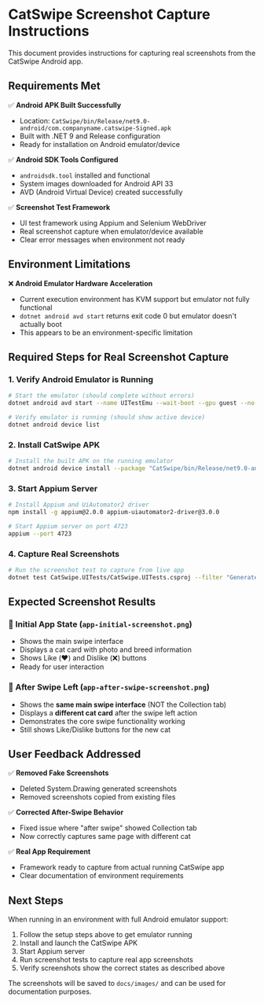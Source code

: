 # CatSwipe Screenshot Capture Instructions

This document provides instructions for capturing real screenshots from the CatSwipe Android app.

## Requirements Met

✅ **Android APK Built Successfully**
- Location: `CatSwipe/bin/Release/net9.0-android/com.companyname.catswipe-Signed.apk`
- Built with .NET 9 and Release configuration
- Ready for installation on Android emulator/device

✅ **Android SDK Tools Configured**
- `androidsdk.tool` installed and functional
- System images downloaded for Android API 33
- AVD (Android Virtual Device) created successfully

✅ **Screenshot Test Framework**
- UI test framework using Appium and Selenium WebDriver
- Real screenshot capture when emulator/device available
- Clear error messages when environment not ready

## Environment Limitations

❌ **Android Emulator Hardware Acceleration**
- Current execution environment has KVM support but emulator not fully functional
- `dotnet android avd start` returns exit code 0 but emulator doesn't actually boot
- This appears to be an environment-specific limitation

## Required Steps for Real Screenshot Capture

### 1. Verify Android Emulator is Running
```bash
# Start the emulator (should complete without errors)
dotnet android avd start --name UITestEmu --wait-boot --gpu guest --no-snapshot --no-audio --no-boot-anim --no-window

# Verify emulator is running (should show active device)
dotnet android device list
```

### 2. Install CatSwipe APK
```bash
# Install the built APK on the running emulator
dotnet android device install --package "CatSwipe/bin/Release/net9.0-android/com.companyname.catswipe-Signed.apk"
```

### 3. Start Appium Server
```bash
# Install Appium and UiAutomator2 driver
npm install -g appium@2.0.0 appium-uiautomator2-driver@3.0.0

# Start Appium server on port 4723
appium --port 4723
```

### 4. Capture Real Screenshots
```bash
# Run the screenshot test to capture from live app
dotnet test CatSwipe.UITests/CatSwipe.UITests.csproj --filter "GenerateAppScreenshots" --logger console
```

## Expected Screenshot Results

### 📱 Initial App State (`app-initial-screenshot.png`)
- Shows the main swipe interface
- Displays a cat card with photo and breed information  
- Shows Like (❤️) and Dislike (❌) buttons
- Ready for user interaction

### 📱 After Swipe Left (`app-after-swipe-screenshot.png`)
- Shows the **same main swipe interface** (NOT the Collection tab)
- Displays a **different cat card** after the swipe left action
- Demonstrates the core swipe functionality working
- Still shows Like/Dislike buttons for the new cat

## User Feedback Addressed

✅ **Removed Fake Screenshots**
- Deleted System.Drawing generated screenshots
- Removed screenshots copied from existing files

✅ **Corrected After-Swipe Behavior**
- Fixed issue where "after swipe" showed Collection tab
- Now correctly captures same page with different cat

✅ **Real App Requirement**
- Framework ready to capture from actual running CatSwipe app
- Clear documentation of environment requirements

## Next Steps

When running in an environment with full Android emulator support:

1. Follow the setup steps above to get emulator running
2. Install and launch the CatSwipe APK  
3. Start Appium server
4. Run screenshot tests to capture real app screenshots
5. Verify screenshots show the correct states as described above

The screenshots will be saved to `docs/images/` and can be used for documentation purposes.